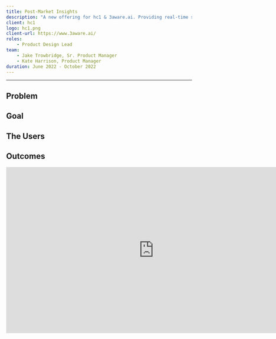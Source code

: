 ```yaml
---
title: Post-Market Insights
description: "A new offering for hc1 & 3aware.ai. Providing real-time software surveillance platform for the post-market life cycle of a medical devices."
client: hc1
logo: hc1.png
client-url: https://www.3aware.ai/
roles:
    - Product Design Lead
team:
    - Jake Trowbridge, Sr. Product Manager
    - Kate Harrison, Product Manager
duration: June 2022 - October 2022
---
```

---
<section>

## Problem

</section>
<section>

## Goal

</section>
<section>

## The Users

</section>
<section>

## Outcomes

</section>
<section>
<iframe style="border: none;" width="800" height="450" src="https://www.figma.com/embed?embed_host=share&url=https%3A%2F%2Fwww.figma.com%2Fproto%2FfHA6aWWqVIN2EtOUcamOL8%2F%25F0%259F%25A6%25BF-PMI---Product%3Fpage-id%3D54301%253A90749%26type%3Ddesign%26node-id%3D54552-94708%26viewport%3D741%252C-712%252C0.07%26t%3D5EF7Kzar3IbOEn2N-1%26scaling%3Dscale-down%26starting-point-node-id%3D54552%253A94708%26mode%3Ddesign" allowfullscreen></iframe>
</section>